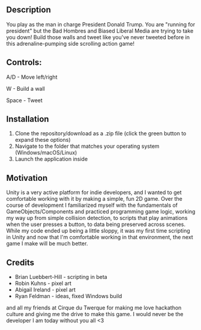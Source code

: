 ## Description

You play as the man in charge President Donald Trump. You are "running for president" but the Bad Hombres and Biased Liberal Media are trying to take you down! Build those walls and tweet like you've never tweeted before in this adrenaline-pumping side scrolling action game!

## Controls:

A/D - Move left/right

W - Build a wall

Space - Tweet

## Installation

1. Clone the repository/download as a .zip file (click the green button to expand these options)
2. Navigate to the folder that matches your operating system (Windows/macOS/Linux)
3. Launch the application inside

## Motivation

Unity is a very active platform for indie developers, and I wanted to get comfortable working with it by making a simple, fun 2D game. Over the course of development I familiarized myself with the fundamentals of GameObjects/Components and practiced programming game logic, working my way up from simple collision detection, to scripts that play animations when the user presses a button, to data being preserved across scenes. While my code ended up being a little sloppy, it was my first time scripting in Unity and now that I'm comfortable working in that environment, the next game I make will be much better.

## Credits

- Brian Luebbert-Hill - scripting in beta
- Robin Kuhns - pixel art
- Abigail Ireland - pixel art
- Ryan Feldman - ideas, fixed Windows build


and all my friends at Cirque du Twerque for making me love hackathon culture and giving me the drive to make this game. I would never be the developer I am today without you all <3
